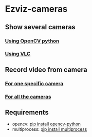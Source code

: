 # Ezviz-cameras
## Show several cameras
### [Using OpenCV python](camera.py)
### [Using VLC](camera.sh)
## Record video from camera
### [For one specific camera](record_segments.sh)
### [For all the cameras](record_cameras.sh)

## Requirements
- opencv: [pip install opencv-python](https://pypi.org/project/opencv-python/)
- multiprocess: [pip install multiprocess](https://pypi.org/project/multiprocess/)
